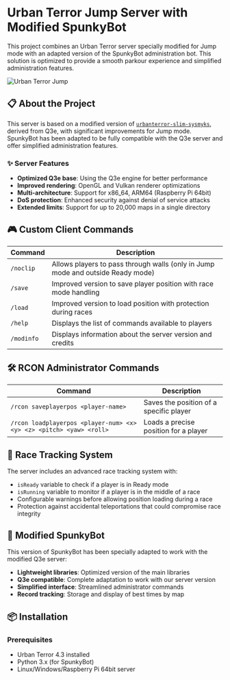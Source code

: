 # Urban Terror Jump Server with Modified SpunkyBot

This project combines an Urban Terror server specially modified for Jump mode with an adapted version of the SpunkyBot administration bot. This solution is optimized to provide a smooth parkour experience and simplified administration features.

![Urban Terror Jump](https://images.app.goo.gl/dYHH1McooYPgFiMN6)

## 📋 About the Project

This server is based on a modified version of [`urbanterror-slim-sysmyks`](urbanterror-slim-sysmyks), derived from Q3e, with significant improvements for Jump mode. SpunkyBot has been adapted to be fully compatible with the Q3e server and offer simplified administration features.

### ✨ Server Features

- **Optimized Q3e base**: Using the Q3e engine for better performance
- **Improved rendering**: OpenGL and Vulkan renderer optimizations
- **Multi-architecture**: Support for x86_64, ARM64 (Raspberry Pi 64bit)
- **DoS protection**: Enhanced security against denial of service attacks
- **Extended limits**: Support for up to 20,000 maps in a single directory

## 🎮 Custom Client Commands

| Command | Description |
|----------|-------------|
| `/noclip` | Allows players to pass through walls (only in Jump mode and outside Ready mode) |
| `/save` | Improved version to save player position with race mode handling |
| `/load` | Improved version to load position with protection during races |
| `/help` | Displays the list of commands available to players |
| `/modinfo` | Displays information about the server version and credits |

## 🛠️ RCON Administrator Commands

| Command | Description |
|----------|-------------|
| `/rcon saveplayerpos <player-name>` | Saves the position of a specific player |
| `/rcon loadplayerpos <player-num> <x> <y> <z> <pitch> <yaw> <roll>` | Loads a precise position for a player |

## 🏃 Race Tracking System

The server includes an advanced race tracking system with:
- `isReady` variable to check if a player is in Ready mode
- `isRunning` variable to monitor if a player is in the middle of a race
- Configurable warnings before allowing position loading during a race
- Protection against accidental teleportations that could compromise race integrity

## 🤖 Modified SpunkyBot

This version of SpunkyBot has been specially adapted to work with the modified Q3e server:

- **Lightweight libraries**: Optimized version of the main libraries
- **Q3e compatible**: Complete adaptation to work with our server version
- **Simplified interface**: Streamlined administrator commands
- **Record tracking**: Storage and display of best times by map

## 📦 Installation

### Prerequisites

- Urban Terror 4.3 installed
- Python 3.x (for SpunkyBot)
- Linux/Windows/Raspberry Pi 64bit server

